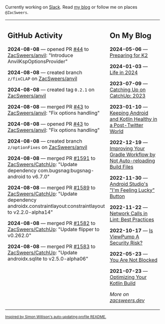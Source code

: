 Currently working on [Slack](https://slack.com/). Read [my blog](https://zacsweers.dev/) or follow me on places `@ZacSweers`.

<table><tr><td valign="top" width="60%">

## GitHub Activity
<!-- githubActivity starts -->
**2024-08-08** — opened PR [#44](https://github.com/ZacSweers/anvil/pull/44) to [ZacSweers/anvil](https://github.com/ZacSweers/anvil): "Introduce AnvilKspOptionsProvider"

**2024-08-08** — created branch `z/fixCLAP` on [ZacSweers/anvil](https://github.com/ZacSweers/anvil)

**2024-08-08** — created tag `0.2.1` on [ZacSweers/anvil](https://github.com/ZacSweers/anvil)

**2024-08-08** — merged PR [#43](https://github.com/ZacSweers/anvil/pull/43) to [ZacSweers/anvil](https://github.com/ZacSweers/anvil): "Fix options handling"

**2024-08-08** — opened PR [#43](https://github.com/ZacSweers/anvil/pull/43) to [ZacSweers/anvil](https://github.com/ZacSweers/anvil): "Fix options handling"

**2024-08-08** — created branch `z/optionFixes` on [ZacSweers/anvil](https://github.com/ZacSweers/anvil)

**2024-08-08** — merged PR [#1591](https://github.com/ZacSweers/CatchUp/pull/1591) to [ZacSweers/CatchUp](https://github.com/ZacSweers/CatchUp): "Update dependency com.bugsnag:bugsnag-android to v6.7.0"

**2024-08-08** — merged PR [#1589](https://github.com/ZacSweers/CatchUp/pull/1589) to [ZacSweers/CatchUp](https://github.com/ZacSweers/CatchUp): "Update dependency androidx.constraintlayout:constraintlayout to v2.2.0-alpha14"

**2024-08-08** — merged PR [#1582](https://github.com/ZacSweers/CatchUp/pull/1582) to [ZacSweers/CatchUp](https://github.com/ZacSweers/CatchUp): "Update flipper to v0.262.0"

**2024-08-08** — merged PR [#1583](https://github.com/ZacSweers/CatchUp/pull/1583) to [ZacSweers/CatchUp](https://github.com/ZacSweers/CatchUp): "Update androidx.sqlite to v2.5.0-alpha06"
<!-- githubActivity ends -->
</td><td valign="top" width="40%">

## On My Blog
<!-- blog starts -->
**2024-05-06** — [Preparing for K2](https://www.zacsweers.dev/preparing-for-k2/)

**2024-01-03** — [Life in 2024](https://www.zacsweers.dev/life-in-2024/)

**2023-07-09** — [Catching Up on CatchUp: 2023](https://www.zacsweers.dev/catching-up-on-catchup-2023/)

**2023-01-10** — [Keeping Android and Kotlin Healthy in a Post-Twitter World](https://www.zacsweers.dev/keeping-android-healthy/)

**2022-12-19** — [Improving Your Gradle Workflow by Not Auto-reloading Build Files](https://www.zacsweers.dev/improving-your-workflow-by-not-auto-reloading-build-files/)

**2022-11-30** — [Android Studio's "I'm Feeling Lucky" Button](https://www.zacsweers.dev/android-studios-im-feeling-lucky-button/)

**2022-11-22** — [Network Calls in Lint: Best Practices](https://www.zacsweers.dev/network-calls-in-lint-best-practices/)

**2022-10-17** — [Is ViewPump A Security Risk?](https://www.zacsweers.dev/is-viewpump-a-security-risk/)

**2022-05-23** — [You Are Not Blocked](https://www.zacsweers.dev/you-are-not-blocked/)

**2021-07-23** — [Optimizing Your Kotlin Build](https://www.zacsweers.dev/optimizing-your-kotlin-build/)
<!-- blog ends -->
_More on [zacsweers.dev](https://zacsweers.dev/)_
</td></tr></table>

<sub><a href="https://simonwillison.net/2020/Jul/10/self-updating-profile-readme/">Inspired by Simon Willison's auto-updating profile README.</a></sub>
